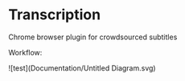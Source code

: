 # Transcription
Chrome browser plugin for crowdsourced subtitles

Workflow:

![test](Documentation/Untitled Diagram.svg)
